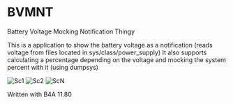 # BVMNT
Battery Voltage Mocking Notification Thingy

This is a application to show the battery voltage as a notification (reads voltage from files located in sys/class/power_supply)
It also supports calculating a percentage depending on the voltage and mocking the system percent with it (using dumpsys)

![Sc1](https://user-images.githubusercontent.com/42916693/182016116-ef7f63b3-2e77-4ba1-aea0-e916bbba6f7f.jpg)
![Sc2](https://user-images.githubusercontent.com/42916693/182016118-9dfe8835-61ca-4def-aaa3-fb911007a9c0.jpg)
![ScN](https://user-images.githubusercontent.com/42916693/182020003-3fa1418e-4843-44e1-85c3-8964bcfad490.jpg)

Written with B4A 11.80
